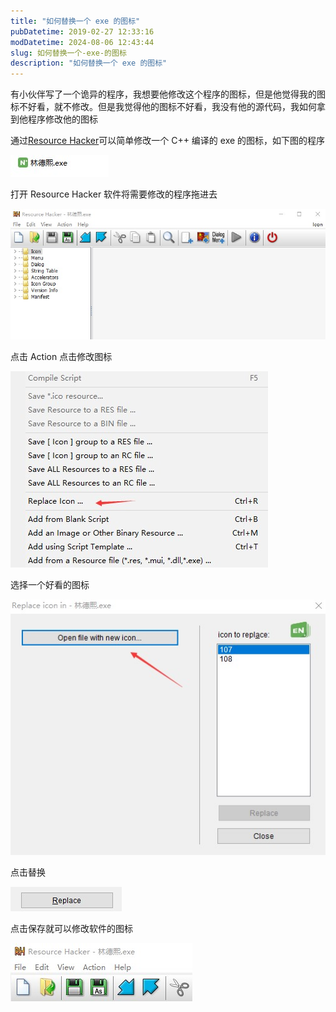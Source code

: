 ```yaml
---
title: "如何替换一个 exe 的图标"
pubDatetime: 2019-02-27 12:33:16
modDatetime: 2024-08-06 12:43:44
slug: 如何替换一个-exe-的图标
description: "如何替换一个 exe 的图标"
---
```





有小伙伴写了一个诡异的程序，我想要他修改这个程序的图标，但是他觉得我的图标不好看，就不修改。但是我觉得他的图标不好看，我没有他的源代码，我如何拿到他程序修改他的图标

<!--more-->


<!-- CreateTime:2019/2/27 20:33:16 -->

<!-- csdn -->

通过[Resource Hacker](http://www.angusj.com/resourcehacker/ )可以简单修改一个 C++ 编译的 exe 的图标，如下图的程序

<!-- ![](images/img-如何替换一个 exe 的图标0.png) -->

![](images/img-modify-26007a4e9af74f1f3275656f829c7543.png)

打开 Resource Hacker 软件将需要修改的程序拖进去

<!-- ![](images/img-如何替换一个 exe 的图标1.png) -->

![](images/img-modify-594a974a41a319fef69fd465c2dd9fbc.png)

点击 Action 点击修改图标

<!-- ![](images/img-如何替换一个 exe 的图标2.png) -->

![](images/img-modify-85ec1dbc15542f75b2301eccfcf47a48.png)

选择一个好看的图标

<!-- ![](images/img-如何替换一个 exe 的图标3.png) -->

![](images/img-modify-6fe684394936e29dbef992a02b1276cb.png)

点击替换

<!-- ![](images/img-如何替换一个 exe 的图标4.png) -->

![](images/img-modify-be81fd22212c06c2ab67e75a66f55b5f.png)

点击保存就可以修改软件的图标

<!-- ![](images/img-如何替换一个 exe 的图标5.png) -->

![](images/img-modify-a981b8a2b5c4ffb9f1e69de5bf85d84d.png)



